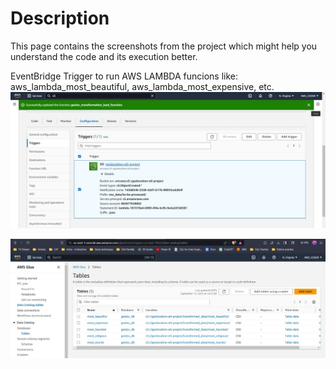 # Description 
This page contains the screenshots from the project which might help you understand the code and its execution better.

EventBridge Trigger to run AWS LAMBDA funcions like: aws_lambda_most_beautiful, aws_lambda_most_expensive, etc.
![1](Screenshots/S3_Trigger.JPG)


![2](Screenshots/tables_created.jpeg)




